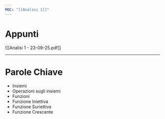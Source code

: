 ```yaml
---
MOC: "[[Analisi 1]]"
---
```

# Appunti

![[Analisi 1  - 23-09-25.pdf]]

---

# Parole Chiave

- Insiemi
- Operazioni sugli insiemi
- Funzioni 
- Funzione Iniettiva 
- Funzione Suriettiva 
- Funzione Crescente